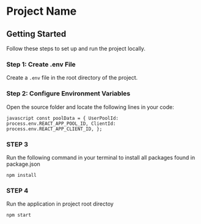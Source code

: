 # Project Name

## Getting Started

Follow these steps to set up and run the project locally.

### Step 1: Create .env File

Create a `.env` file in the root directory of the project.

### Step 2: Configure Environment Variables

Open the source folder and locate the following lines in your code:

`javascript
const poolData = {
    UserPoolId: process.env.REACT_APP_POOL_ID,
    ClientId: process.env.REACT_APP_CLIENT_ID,
}; `



### STEP 3
Run the following command in your terminal to install all packages found in package.json

`npm install`



### STEP 4


Run the application in project root directoy

`npm start`

